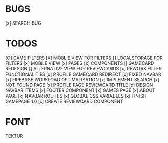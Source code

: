 # BUGS #

[x] SEARCH BUG

# TODOS #

[O] GAME FILTERS
    [X] MOBLIE VIEW FOR FILTERS
    [] LOCALSTORAGE FOR FILTERS
[x] MOBILE VIEW
    [x] PAGES
    [x] COMPONENTS
[] GAMECARD REDESIGN
[] ALTERNATIVE VIEW FOR REVIEWCARDS
[x] REWORK FILTER FUNCTIONALITIES
[x] PROFILE GAMECARD REDIRECT
[x] FIXED NAVBAR
[x] FIREBASE WORKLOAD OPTIMALIZATION
[x] IMPLEMENT SEARCH
[x] NOT-FOUND PAGE
[x] PROFILE PAGE REVIEWCARD TITLE
[x] DESIGN NAVBAR ITEMS
[x] FOOTER COMPONENT
[x] GAMES PAGE
[x] ABOUT PAGE
[x] NAVBAR ROUTES
[x] GLOBAL CSS VARIABLES
[x] FINISH GAMEPAGE 1.0
    [x] CREATE REVIEWCARD COMPONENT  

# FONT #
TEKTUR